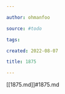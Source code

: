```yaml
---

author: ohmanfoo

source: #todo

tags: 

created: 2022-08-07

title: 1875

---
```

[[1875.md]]#1875.md